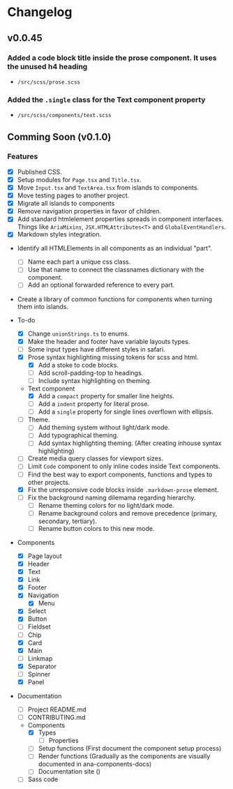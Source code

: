 # Changelog

## v0.0.45

### Added a code block title inside the prose component. It uses the unused h4 heading
 - `/src/scss/prose.scss`

### Added the `.single` class for the Text component property
 - `/src/scss/components/text.scss`

## Comming Soon (v0.1.0)

### Features

- [x] Published CSS.
- [x] Setup modules for `Page.tsx` and `Title.tsx`.
- [x] Move `Input.tsx` and `TextArea.tsx` from islands to components.
- [x] Move testing pages to another project.
- [x] Migrate all islands to components
- [x] Remove navigation properties in favor of children.
- [x] Add standard htmlelement properties spreads in component interfaces. Things like `AriaMixins`, `JSX.HTMLAttributes<T>` and `GlobalEventHandlers`.
- [x] Markdown styles integration.
- Identify all HTMLElements in all components as an individual "part".
  - [ ] Name each part a unique css class.
  - [ ] Use that name to connect the classnames dictionary with the component.
  - [ ] Add an optional forwarded reference to every part.
- Create a library of common functions for components when turning them into islands.

- To-do
  - [x] Change `unionStrings.ts` to enums.
  - [x] Make the header and footer have variable layouts types.
  - [ ] Some input types have different styles in safari.
  - [x] Prose syntax highlighting missing tokens for scss and html.
    - [x] Add a stoke to code blocks.
    - [ ] Add scroll-padding-top to headings.
    - [ ] Include syntax highlighting on theming.
  - Text component
    - [x] Add a `compact` property for smaller line heights.
    - [ ] Add a `indent` property for literal prose.
    - [ ] Add a `single` property for single lines overflown with ellipsis.
  - [ ] Theme.
    - [ ] Add theming system without light/dark mode.
    - [ ] Add typographical theming.
    - [ ] Add syntax highlighting theming. (After creating inhouse syntax highlighting)
  - [ ] Create media query classes for viewport sizes.
  - [ ] Limit `Code` component to only inline codes inside Text components.
  - [ ] Find the best way to export components, functions and types to other projects.
  - [x] Fix the unresponsive code blocks inside `.markdown-prose` element.
  - [ ] Fix the background naming dilemama regarding hierarchy.
    - [ ] Rename theming colors for no light/dark mode.
    - [ ] Rename background colors and remove precedence (primary, secondary, tertiary).
    - [ ] Rename button colors to this new mode.

- Components
  - [x] Page layout
  - [x] Header
  - [x] Text
  - [x] Link
  - [x] Footer
  - [x] Navigation
    - [x] Menu
  - [x] Select
  - [x] Button
  - [ ] Fieldset
  - [ ] Chip
  - [x] Card
  - [x] Main
  - [ ] Linkmap
  - [x] Separator
  - [ ] Spinner
  - [x] Panel

- Documentation
  - [ ] Project README.md
  - [ ] CONTRIBUTING.md
  - Components
    - [x] Types
      - [ ] Properties
    - [ ] Setup functions (First document the component setup process)
    - [ ] Render functions (Gradually as the components are visually documented in ana-components-docs)
    - [ ] Documentation site ()
  - [ ] Sass code

